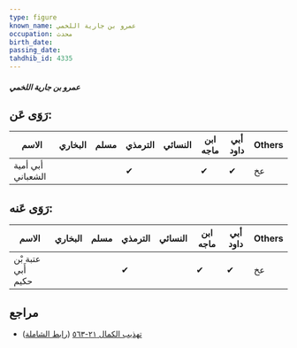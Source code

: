 ```yaml
---
type: figure
known_name: عمرو بن جارية اللخمي
occupation: محدث
birth_date:
passing_date:
tahdhib_id: 4335
---
```

##### عمرو بن جارية اللخمي

## رَوَى عَن:
| الاسم             | البخاري | مسلم | الترمذي | النسائي | ابن ماجه | أبي داود | Others |
| ----------------- | ------- | ---- | ------- | ------- | -------- | -------- | ------ |
| أبي أمية الشعباني |         |      | ✔       |         | ✔        | ✔        | عخ     |
## رَوَى عَنه:
| الاسم              | البخاري | مسلم | الترمذي | النسائي | ابن ماجه | أبي داود | Others |
| ------------------ | ------- | ---- | ------- | ------- | -------- | -------- | ------ |
| عتبة بْن أَبي حكيم |         |      | ✔       |         | ✔        | ✔        | عخ     |
## مراجع
- [تهذيب الكمال ٢١-٥٦٣](obsidian://open?vault=Tahdhib-al-Kamal&file=Figures/٤٣٣٥-عمرو%20بن%20جارية%20اللخمي) ([رابط الشاملة](https://shamela.ws/book/3722/11210))